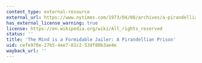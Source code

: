 ```yaml
---
content_type: external-resource
external_url: https://www.nytimes.com/1973/04/08/archives/a-pirandellian-prison-the-mind-is-a-formidable-jailer.html
has_external_license_warning: true
license: https://en.wikipedia.org/wiki/All_rights_reserved
status: ''
title: 'The Mind is a Formidable Jailer: A Pirandellian Prison'
uid: cefe970e-27b5-4ee7-81c2-53df80b3ae4e
wayback_url: ''
---
```

